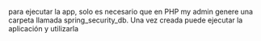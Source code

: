 para ejecutar la app, solo es necesario que en PHP my admin genere una carpeta llamada spring_security_db.
Una vez creada puede ejecutar la aplicación y utilizarla
